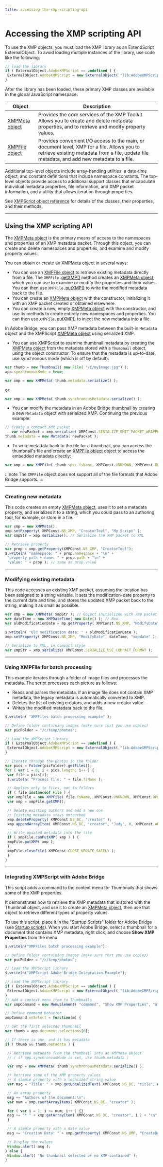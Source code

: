 ```yaml
---
title: accessing-the-xmp-scripting-api
---
```

# Accessing the XMP scripting API

To use the XMP objects, you must load the XMP library as an ExtendScript ExternalObject. To avoid loading multiple instances of the library, use code like the following:

```javascript
// load the library
if ( ExternalObject.AdobeXMPScript == undefined ) {
 ExternalObject.AdobeXMPScript = new ExternalObject( "lib:AdobeXMPScript");
}
```

After the library has been loaded, these primary XMP classes are available in the global JavaScript namespace:

| Object | Description |
| --- | --- |
| [XMPMeta object](../xmpscript-object-reference#xmpmeta-object) | Provides the core services of the XMP Toolkit. Allows you to create and delete metadata properties, and to retrieve and modify property values. |
| [XMPFile object](../xmpscript-object-reference#xmpfile-object) | Provides convenient I/O access to the main, or document level, XMP for a file. Allows you to retrieve existing metadata from a file, update file metadata, and add new metadata to a file. |

Additional top-level objects include array-handling utilities, a date-time object, and constant definitions that include namespace constants. The top-level objects provide access to additional support classes that encapsulate individual metadata properties, file information, and XMP packet information, and a utility that allows iteration through properties.

See [XMPScript object reference](../xmpscript-object-reference) for details of the classes, their properties, and their methods.

---

## Using the XMP scripting API

The [XMPMeta object](../xmpscript-object-reference#xmpmeta-object) is the primary means of access to the namespaces and properties of an XMP metadata packet. Through this object, you can create and delete namespaces and properties, and examine and modify property values.

You can obtain or create an [XMPMeta object](../xmpscript-object-reference#xmpmeta-object) in several ways:

- You can use an [XMPFile object](../xmpscript-object-reference#xmpfile-object) to retrieve existing metadata directly from a file. The `XMPFile.`[getXMP()](../xmpscript-object-reference#xmpfilegetxmp) method creates an [XMPMeta object](../xmpscript-object-reference#xmpmeta-object), which you can use to examine or modify the properties and their values. You can then use `XMPFile.`[putXMP()](../xmpscript-object-reference#xmpfileputxmp) to write the modified metadata back to the file.
- You can create an [XMPMeta object](../xmpscript-object-reference#xmpmeta-object) with the constructor, initializing it with an XMP packet created or obtained elsewhere.
- You can create a new, empty [XMPMeta object](../xmpscript-object-reference#xmpmeta-object) with the constructor, and use its methods to create entirely new namespaces and properties. You can then use `XMPFile.`[putXMP()](../xmpscript-object-reference#xmpfileputxmp) to inject the new metadata into a file.

In Adobe Bridge, you can pass XMP metadata between the built-in `Metadata` object and the XMPScript [XMPMeta object](../xmpscript-object-reference#xmpmeta-object) using serialized XMP.

- You can use XMPScript to examine thumbnail metadata by creating the [XMPMeta object](../xmpscript-object-reference#xmpmeta-object) from the metadata stored with a `Thumbnail` object, using the object constructor. To ensure that the metadata is up-to-date, use synchronous mode (which is off by default):
 ```javascript
 var thumb = new Thumbnail( new File( "/C/myImage.jpg") );
 app.synchronousMode = true;

 var xmp = new XMPMeta( thumb.metadata.serialize() );
 ```

 or:
 ```javascript
 var xmp = new XMPMeta( thumb.synchronousMetadata.serialize() );
 ```

- You can modify the metadata in an Adobe Bridge thumbnail by creating a new `Metadata` object with serialized XMP. Continuing the previous example:
 ```javascript
 // Create a compact XMP packet
    var newPacket = xmp.serialize( XMPConst.SERIALIZE_OMIT_PACKET_WRAPPER | XMPConst.SERIALIZE_USE_COMPACT_FORMAT ) );
 thumb.metadata = new Metadata( newPacket );
 ```

- To write metadata back to the file for a thumbnail, you can access the thumbnail's file and create an [XMPFile object](../xmpscript-object-reference#xmpfile-object) object to access the embedded metadata directly:
 ```javascript
 var xmp = new XMPFile( thumb.spec.fsName, XMPConst.UNKNOWN, XMPConst.OPEN_FOR_UPDATE );
 ```

:::note
The `XMPFile` object does not support all of the file formats that Adobe Bridge supports.
:::

---

### Creating new metadata

This code creates an empty [XMPMeta object](../xmpscript-object-reference#xmpmeta-object), uses it to set a metadata property, and serializes it to a string, which you could pass to an authoring tool, for example, or store in a file.

```javascript
var xmp = new XMPMeta();
xmp.setProperty( XMPConst.NS_XMP, "CreatorTool", "My Script" );
var xmpStr = xmp.serialize(); // Serialize the XMP packet to XML

// Retrieve property
var prop = xmp.getProperty(XMPConst.NS_XMP, "CreatorTool");
$.writeln( "namespace: " + prop.namespace + "\n" +
 "property path + name: " + prop.path + "\n" +
 "value: " + prop ); // same as prop.value
```

---

### Modifying existing metadata

This code accesses an existing XMP packet, assuming the location has been assigned to a string variable. It sets the modification-date property to the current date and time, and stores the updated XMP packet back to the string, making it as small as possible.

```javascript
var xmp = new XMPMeta( xmpStr ); // Object initialized with xmp packet as string
var dateTime = new XMPDateTime( new Date() ); // Now
var oldModificationDate = mp.getProperty( XMPConst.NS_XMP, "ModifyDate", "xmpdate" );

$.writeln( "Old modification date: " + oldModificationDate );
xmp.setProperty( XMPConst.NS_XMP, "ModifyDate", dateTime, "xmpdate" );

// Serialize to XML, in compact style
var xmpStr = xmp.serialize( XMPConst.SERIALIZE_USE_COMPACT_FORMAT );
```

---

### Using XMPFile for batch processing

This example iterates through a folder of image files and processes the metadata. The script processes each picture as follows:

- Reads and parses the metadata. If an image file does not contain XMP metadata, the legacy metadata is automatically converted to XMP.
- Deletes the list of existing creators, and adds a new creator value.
- Writes the modified metadata back to the file.

```javascript
$.writeln( "XMPFiles batch processing example" );

// Define folder containing images (make sure that you use copies)
var picFolder = "/c/temp/photos";

// Load the XMPScript library
if ( ExternalObject.AdobeXMPScript == undefined ) {
 ExternalObject.AdobeXMPScript = new ExternalObject( "lib:AdobeXMPScript" );
}

// Iterate through the photos in the folder
var pics = Folder(picFolder).getFiles();
for ( var i = 0; i < pics.length; i++ ) {
 var file = pics[i];
 $.writeln( "Process file: " + file.fsName );

 // Applies only to files, not to folders
 if ( file instanceof File ) {
 var xmpFile = new XMPFile( file.fsName, XMPConst.UNKNOWN, XMPConst.OPEN_FOR_UPDATE );
 var xmp = xmpFile.getXMP();

 // Delete existing authors and add a new one
 // Existing metadata stays untouched
 xmp.deleteProperty( XMPConst.NS_DC, "creator" );
 xmp.appendArrayItem( XMPConst.NS_DC, "creator", "Judy", 0, XMPConst.ARRAY_IS_ORDERED );

 // Write updated metadata into the file
 if ( xmpFile.canPutXMP( xmp ) ) {
 xmpFile.putXMP( xmp );
 }
 xmpFile.closeFile( XMPConst.CLOSE_UPDATE_SAFELY );
 }
}
```

---

### Integrating XMPScript with Adobe Bridge

This script adds a command to the context menu for Thumbnails that shows some of the XMP properties.

It demonstrates how to retrieve the XMP metadata that is stored with the Thumbnail object, and use it to create an [XMPMeta object](../xmpscript-object-reference#xmpmeta-object), then use that object to retrieve different types of property values.

To use this script, place it in the "Startup Scripts" folder for Adobe Bridge (see [Startup scripts](../../introduction/scripting-for-specific-applications#startup-scripts)). When you start Adobe Bridge, select a thumbnail for a document that contains XMP metadata, right click, and choose **Show XMP Properties** from the menu.

```javascript
$.writeln("XMPFiles batch processing example");

// Define folder containing images (make sure that you use copies)
var picFolder = "/c/temp/photos";

// Load the XMPScript library
$.writeln("XMPScript Adobe Bridge Integration Example");

// Load the XMPScript library
if ( ExternalObject.AdobeXMPScript == undefined ) {
 ExternalObject.AdobeXMPScript = new ExternalObject( "lib:AdobeXMPScript" );
}
// Add a context menu item to Thumbnails
var xmpCommand = new MenuElement( "command", "Show XMP Properties", "at the end of Thumbnail", "showProperties" );

// Define command behavior
xmpCommand.onSelect = function(m) {

// Get the first selected thumbnail
var thumb = app.document.selections[0];

// If there is one, and it has metadata
if ( thumb && thumb.metadata ) {

 // Retrieve metadata from the thumbnail into an XMPMeta object`
 // ( if app.synchronousMode is set, use thumb.metadata )

 var xmp = new XMPMeta( thumb.synchronousMetadata.serialize() );

 // Retrieve some of the XMP property values
 // A simple property with a localized string value
 var msg = "Title: " + xmp.getLocalizedText( XMPConst.NS_DC, "title", null, "en" ) + "\n";

 // An array property
 msg += "Authors of the document:\n";
 var num = xmp.countArrayItems( XMPConst.NS_DC, "creator" );

 for ( var i = 1; i <= num; i++ ) {}
 msg += "* " + xmp.getArrayItem( XMPConst.NS_DC, "creator", i ) + "\n";
 }

 // A simple property with a date value
 msg += "Creation Date: " + xmp.getProperty( XMPConst.NS_XMP, "CreateDate" )

 // Display the values
 Window.alert( msg );
} else {
 Window.alert( "No thumbnail selected or no XMP contained" );
}
```
